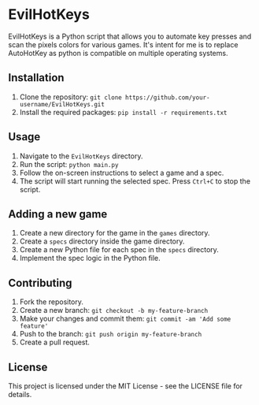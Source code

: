 # EvilHotKeys

EvilHotKeys is a Python script that allows you to automate key presses and scan the pixels colors for various games.  It's intent for me is to replace AutoHotKey as python is compatible on multiple operating systems.

## Installation

1. Clone the repository: `git clone https://github.com/your-username/EvilHotKeys.git`
2. Install the required packages: `pip install -r requirements.txt`

## Usage

1. Navigate to the `EvilHotKeys` directory.
2. Run the script: `python main.py`
3. Follow the on-screen instructions to select a game and a spec.
4. The script will start running the selected spec. Press `Ctrl+C` to stop the script.

## Adding a new game

1. Create a new directory for the game in the `games` directory.
2. Create a `specs` directory inside the game directory.
3. Create a new Python file for each spec in the `specs` directory.
4. Implement the spec logic in the Python file.


## Contributing

1. Fork the repository.
2. Create a new branch: `git checkout -b my-feature-branch`
3. Make your changes and commit them: `git commit -am 'Add some feature'`
4. Push to the branch: `git push origin my-feature-branch`
5. Create a pull request.

## License

This project is licensed under the MIT License - see the LICENSE file for details.
